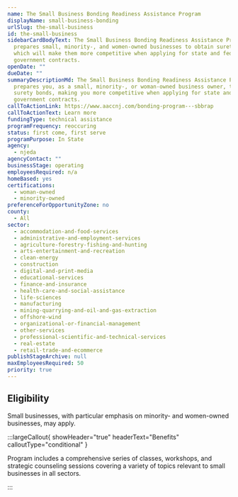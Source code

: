 ```yaml
---
name: The Small Business Bonding Readiness Assistance Program
displayName: small-business-bonding
urlSlug: the-small-business
id: the-small-business
sidebarCardBodyText: The Small Business Bonding Readiness Assistance Program
  prepares small, minority-, and women-owned businesses to obtain surety bonds,
  which will make them more competitive when applying for state and federal
  government contracts.
openDate: ""
dueDate: ""
summaryDescriptionMd: The Small Business Bonding Readiness Assistance Program
  prepares you, as a small, minority-, or woman-owned business owner, to obtain
  surety bonds, making you more competitive when applying for state and federal
  government contracts.
callToActionLink: https://www.aaccnj.com/bonding-program---sbbrap
callToActionText: Learn more
fundingType: technical assistance
programFrequency: reoccuring
status: first come, first serve
programPurpose: In State
agency:
  - njeda
agencyContact: ""
businessStage: operating
employeesRequired: n/a
homeBased: yes
certifications:
  - woman-owned
  - minority-owned
preferenceForOpportunityZone: no
county:
  - All
sector:
  - accommodation-and-food-services
  - administrative-and-employment-services
  - agriculture-forestry-fishing-and-hunting
  - arts-entertainment-and-recreation
  - clean-energy
  - construction
  - digital-and-print-media
  - educational-services
  - finance-and-insurance
  - health-care-and-social-assistance
  - life-sciences
  - manufacturing
  - mining-quarrying-and-oil-and-gas-extraction
  - offshore-wind
  - organizational-or-financial-management
  - other-services
  - professional-scientific-and-technical-services
  - real-estate
  - retail-trade-and-ecommerce
publishStageArchive: null
maxEmployeesRequired: 50
priority: true
---
```


## Eligibility

Small businesses, with particular emphasis on minority- and women-owned businesses, may apply.

:::largeCallout{ showHeader="true" headerText="Benefits" calloutType="conditional" }

Program includes a comprehensive series of classes, workshops, and strategic counseling sessions covering a variety of topics relevant to small businesses in all sectors.

:::
